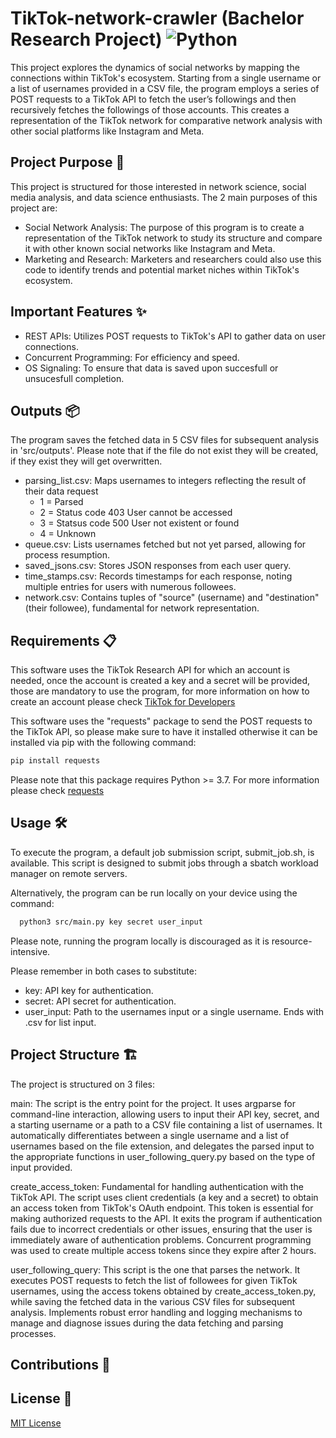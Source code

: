 # TikTok-network-crawler (Bachelor Research Project) ![Python](https://img.shields.io/badge/-Python-3776AB?style=flat-square&logo=python&logoColor=white)
This project explores the dynamics of social networks by mapping the connections within TikTok's ecosystem. Starting from a single username or a list of usernames provided in a CSV file, the program employs a series of POST requests to a TikTok API to fetch the user’s followings and then recursively fetches the followings of those accounts. This creates a representation of the TikTok network for comparative network analysis with other social platforms like Instagram and Meta.


## Project Purpose 🎯
This project is structured for those interested in network science, social media analysis, and data science enthusiasts. The 2 main purposes of this project are:
- Social Network Analysis: The purpose of this program is to create a representation of the TikTok network to study its structure and compare it with other known social networks like Instagram and Meta.
- Marketing and Research: Marketers and researchers could also use this code to identify trends and potential market niches within TikTok's ecosystem.

## Important Features ✨
- REST APIs: Utilizes POST requests to TikTok's API to gather data on user connections.
- Concurrent Programming: For efficiency and speed.
- OS Signaling: To ensure that data is saved upon succesfull or unsucesfull completion.


## Outputs 📦
The program saves the fetched data in 5 CSV files for subsequent analysis in 'src/outputs'. Please note that if the file do not exist they will be created, if they exist they will get overwritten.
- parsing_list.csv: Maps usernames to integers reflecting the result of their data request
  - 1 = Parsed
  - 2 = Status code 403 User cannot be accessed
  - 3 = Statsus code 500 User not existent or found
  - 4 = Unknown
- queue.csv: Lists usernames fetched but not yet parsed, allowing for process resumption.
- saved_jsons.csv: Stores JSON responses from each user query.
- time_stamps.csv: Records timestamps for each response, noting multiple entries for users with numerous followees.
- network.csv: Contains tuples of "source" (username) and "destination" (their followee), fundamental for network representation.



## Requirements 📋
This software uses the TikTok Research API for which an account is needed, once the account is created a key and a secret will be provided, those are mandatory to use the program, for more information on how to create an account please check [TikTok for Developers](https://developers.tiktok.com/)

This software uses the "requests" package to send the POST requests to the TikTok API, so please make sure to have it installed otherwise it can be installed via pip with the following command:
  ```bash
  pip install requests
  ```
  Please note that this package requires Python >= 3.7.  For more information please check [requests](https://pypi.org/project/requests/)

## Usage 🛠️
To execute the program, a default job submission script, submit_job.sh, is available. This script is designed to submit jobs through a sbatch workload manager on remote servers. 

Alternatively, the program can be run locally on your device using the command:
```bash
  python3 src/main.py key secret user_input
```
Please note, running the program locally is discouraged as it is resource-intensive.

Please remember in both cases to substitute:
- key: API key for authentication.
- secret: API secret for authentication.
- user_input: Path to the usernames input or a single username. Ends with .csv for list input.

  
## Project Structure 🏗️ 
The project is structured on 3 files:

main: The script is the entry point for the project. It uses argparse for command-line interaction, allowing users to input their API key, secret, and a starting username or a path to a CSV file containing a list of usernames. It automatically differentiates between a single username and a list of usernames based on the file extension, and delegates the parsed input to the appropriate functions in user_following_query.py based on the type of input provided.
   
create_access_token: Fundamental for handling authentication with the TikTok API. The script uses client credentials (a key and a secret) to obtain an access token from TikTok's OAuth endpoint. This token is essential for making authorized requests to the API. It exits the program if authentication fails due to incorrect credentials or other issues, ensuring that the user is immediately aware of authentication problems. Concurrent programming was used to create multiple access tokens since they expire after 2 hours.

user_following_query: This script is the one that parses the network. It executes POST requests to fetch the list of followees for given TikTok usernames, using the access tokens obtained by create_access_token.py, while saving the fetched data in the various CSV files for subsequent analysis. Implements robust error handling and logging mechanisms to manage and diagnose issues during the data fetching and parsing processes.





## Contributions 👥 



## License 📄
[MIT License](LICENSE)










